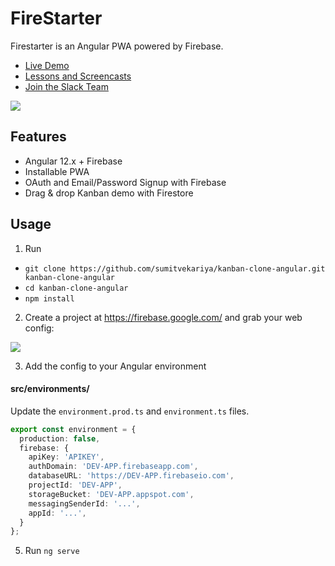 # FireStarter

Firestarter is an Angular PWA powered by Firebase.

- [Live Demo](https://kanban-clone-angular.fireship.io/)
- [Lessons and Screencasts](https://fireship.io)
- [Join the Slack Team](https://sumit-coh2354.slack.com)

![](https://firebasestorage.googleapis.com/v0/b/angular-voxer.appspot.com/o/demo-gif.gif?alt=media&token=dadcdb72-eb58-4903-b6b8-c741c27a08c4)

## Features

- Angular 12.x + Firebase
- Installable PWA
- OAuth and Email/Password Signup with Firebase
- Drag & drop Kanban demo with Firestore

## Usage

1.  Run

- `git clone https://github.com/sumitvekariya/kanban-clone-angular.git kanban-clone-angular`
- `cd kanban-clone-angular`
- `npm install`

2.  Create a project at https://firebase.google.com/ and grab your web config:

![](https://firebasestorage.googleapis.com/v0/b/firestarter-96e46.appspot.com/o/project-config.PNG?alt=media&token=5eabb205-7ba2-4fc3-905f-e9547055e754)

3.  Add the config to your Angular environment

#### src/environments/

Update the `environment.prod.ts` and `environment.ts` files. 

```typescript
export const environment = {
  production: false,
  firebase: {
    apiKey: 'APIKEY',
    authDomain: 'DEV-APP.firebaseapp.com',
    databaseURL: 'https://DEV-APP.firebaseio.com',
    projectId: 'DEV-APP',
    storageBucket: 'DEV-APP.appspot.com',
    messagingSenderId: '...',
    appId: '...',
  }
};
```


5.  Run `ng serve`
